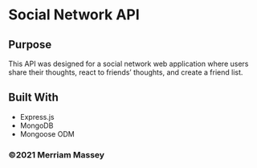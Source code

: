# Social Network API

## Purpose

This API was designed for a social network web application where users share their thoughts, react to friends’ thoughts, and create a friend list.

## Built With

- Express.js
- MongoDB
- Mongoose ODM

### ©️2021 Merriam Massey
